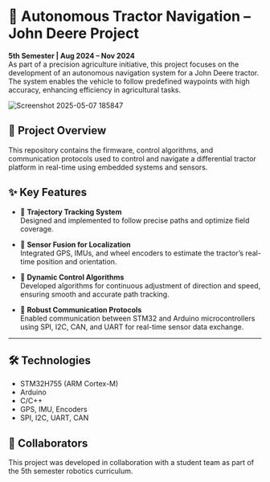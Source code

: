 # 🚜 Autonomous Tractor Navigation – John Deere Project

**5th Semester | Aug 2024 – Nov 2024**  
As part of a precision agriculture initiative, this project focuses on the development of an autonomous navigation system for a John Deere tractor. The system enables the vehicle to follow predefined waypoints with high accuracy, enhancing efficiency in agricultural tasks.

![Screenshot 2025-05-07 185847](https://github.com/user-attachments/assets/0a6cf12b-f234-431f-a9d7-6d464ab332bf)

## 📌 Project Overview

This repository contains the firmware, control algorithms, and communication protocols used to control and navigate a differential tractor platform in real-time using embedded systems and sensors.

## ✨ Key Features

- 📍 **Trajectory Tracking System**  
  Designed and implemented to follow precise paths and optimize field coverage.

- 📡 **Sensor Fusion for Localization**  
  Integrated GPS, IMUs, and wheel encoders to estimate the tractor’s real-time position and orientation.

- 🎯 **Dynamic Control Algorithms**  
  Developed algorithms for continuous adjustment of direction and speed, ensuring smooth and accurate path tracking.

- 🔗 **Robust Communication Protocols**  
  Enabled communication between STM32 and Arduino microcontrollers using SPI, I2C, CAN, and UART for real-time sensor data exchange.

---

## 🛠️ Technologies

- STM32H755 (ARM Cortex-M)
- Arduino
- C/C++
- GPS, IMU, Encoders
- SPI, I2C, UART, CAN

## 🤝 Collaborators

This project was developed in collaboration with a student team as part of the 5th semester robotics curriculum.

